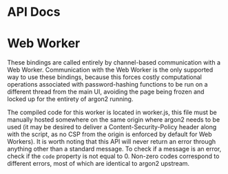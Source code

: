 # API Docs

# Web Worker
These bindings are called entirely by channel-based communication with a Web Worker. Communication with the Web Worker is the only supported way to use these bindings, because this forces costly computational operations associated with password-hashing functions to be run on a different thread from the main UI, avoiding the page being frozen and locked up for the entirety of argon2 running.

The compiled code for this worker is located in worker.js, this file must be manually hosted somewhere on the same origin where argon2 needs to be used (it may be desired to deliver a Content-Security-Policy header along with the script, as no CSP from the origin is enforced by default for Web Workers). It is worth noting that this API will never return an error through anything other than a standard message. To check if a message is an error, check if the `code` property is not equal to 0. Non-zero codes correspond to different errors, most of which are identical to argon2 upstream.
